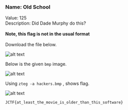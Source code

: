 ### Name: Old School
Value: 125<br>
Description: Did Dade Murphy do this? <br><br><b>Note, this flag is not in the usual format</b><br><br>Download the file below.
<br>

![alt text](https://github.com/PrathmeshPure/CTF-Writeups/tree/master/NahamCon%20CTF/Steganography/Old%20School/chall.png "Challenge")

Below is the given `bmp` image.<br>

![alt text](https://github.com/PrathmeshPure/CTF-Writeups/tree/master/NahamCon%20CTF/Steganography/Old%20School/hackers.bmp "Given")

Using `zteg -a hackers.bmp` , shows flag.<br>

![alt text](https://github.com/PrathmeshPure/CTF-Writeups/tree/master/NahamCon%20CTF/Steganography/Old%20School/flag.png "Output")


`JCTF{at_least_the_movie_is_older_than_this_software}`
